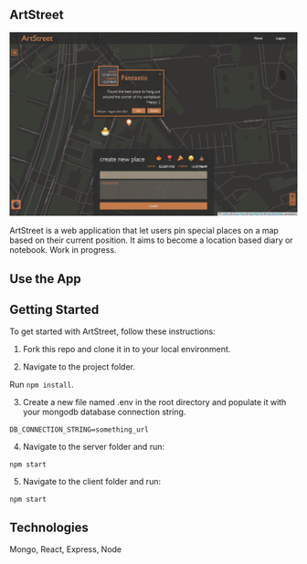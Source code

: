 ## ArtStreet

![artstreet screenshot](Screenshot.jpg "ArtStreet application screenshot")

ArtStreet is a web application that let users pin special places on a map based on their current position.
It aims to become a location based diary or notebook. Work in progress.

## Use the App

## Getting Started

To get started with ArtStreet, follow these instructions:

1. Fork this repo and clone it in to your local environment.

2. Navigate to the project folder.

Run `npm install`.

3. Create a new file named .env in the root directory and populate it with your mongodb database connection string. 
```
DB_CONNECTION_STRING=something_url
```

4. Navigate to the server folder and run:
```
npm start
```

5. Navigate to the client folder and run:
```
npm start
```

## Technologies

Mongo, React, Express, Node